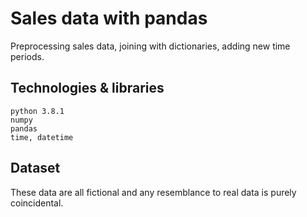 # Sales data with pandas
Preprocessing sales data, joining with dictionaries, adding new time periods.

## Technologies & libraries

    python 3.8.1
    numpy
    pandas
    time, datetime

## Dataset 
    
 These data are all fictional and any resemblance to real data is purely coincidental. 

